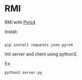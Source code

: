# RMI

RMI with [Pyro4](https://pythonhosted.org/Pyro4/)

Install:

```

pip install requests json pyro4

```

Init server and client using python3.

Ex:

```
python3 server.py

```
